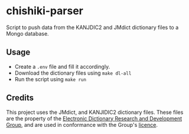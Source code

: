 # chishiki-parser

Script to push data from the KANJDIC2 and JMdict dictionary files to a Mongo database.

## Usage
- Create a `.env` file and fill it accordingly.
- Download the dictionary files using `make dl-all`
- Run the script using `make run` 

## Credits

This project uses the JMdict, and KANJIDIC2 dictionary files. These files are the property of the [Electronic Dictionary Research and Development Group](https://www.edrdg.org/), and are used in conformance with the Group's [licence](https://www.edrdg.org/edrdg/licence.html).